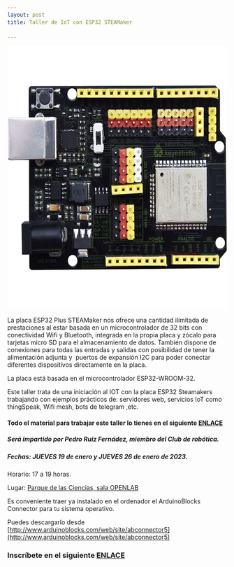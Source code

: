 ```yaml
---
layout: post
title: Taller de IoT con ESP32 STEAMaker

---
```


<img src="/images/placa1.jpg" width="600" height="600"/>

</p>


La placa ESP32 Plus STEAMaker nos ofrece una cantidad ilimitada de prestaciones al estar basada en un microcontrolador de 32 bits con conectividad Wifi y Bluetooth, integrada en la propia placa y zócalo para tarjetas micro SD para el almacenamiento de datos. También dispone de conexiones para todas las entradas y salidas con posibilidad de tener la alimentación adjunta y  puertos de expansión I2C para poder conectar diferentes dispositivos directamente en la placa.

La placa está basada en el microcontrolador ESP32-WROOM-32.


Este taller trata de una iniciación al IOT con la placa ESP32 Steamakers trabajando con ejemplos prácticos de: servidores web, servicios IoT como thingSpeak, Wifi mesh, bots de telegram ,etc.


#### Todo el material para trabajar este taller lo tienes en el siguiente [ENLACE](https://pedroruizf.github.io/steamakers_demo/)






##### Será impartido por Pedro Ruiz Fernádez, miembro del Club de robótica.

##### Fechas: JUEVES 19 de enero y JUEVES 26 de enero de 2023.


Horario: 17 a 19 horas.



Lugar: [Parque de las Ciencias, sala OPENLAB](https://goo.gl/maps/aQC1afhE8HR9uaVx8)


Es conveniente traer ya instalado en el ordenador el ArduinoBlocks Connector para tu sistema operativo.

Puedes descargarlo desde [http://www.arduinoblocks.com/web/site/abconnector5](http://www.arduinoblocks.com/web/site/abconnector5)

### Inscríbete en el siguiente [ENLACE](https://forms.gle/5vAToZy6hU6wwKBy6)

